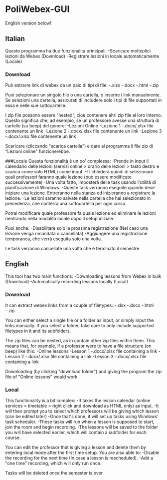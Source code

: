 # PoliWebex-GUI
English version below!

## Italian

Questo programma ha due funzionalità principali:
  -Scaricare molteplici lezioni da Webex (Download)
  -Registrare lezioni in locale automaticamente (Locale)
 
### Download
Può estrarre link di webex da un paio di tipi di file:
  -.xlsx
  -.docx
  -.html
  -.zip

Puoi selezionare un singolo file o una cartella, o inserire i link manualmente.
Se selezioni una cartella, assicurati di includere solo i tipi di file supportati in essa e nelle sue sottocartelle.

I zip file possono essere "nested", cioè contenere altri zip file al loro interno.
Questo significa che, ad esempio, se un professore avesse una struttura di cartelle (su beep) del genere:
 -Lezioni Online
    -Lezione 1
      -.docx/.xlsx file contenente un link
    -Lezione 2
      -.docx/.xlsx file contenente un link
    -Lezione 3
      -.docx/.xlsx file contenente un link

Scaricare (cliccando "scarica cartella") e dare al programma il file zip di "Lezioni online" funzionerebbe.

###Locale
Questa funzionalità è un po' complessa:
  -Prende in input il calendario delle lezioni (servizi online > orario delle lezioni > tasto destro e scarica come solo HTML) come input.
  -Ti chiederà quindi di selezionare quali professori faranno quale lezione (può essere modificato successivamente)
  -Una volta fatto, imposterà delle task usando l'utilità di pianificazione di Windows.
  -Queste task verranno eseguite quando deve iniziare una lezione. Entreranno nella stanza ed inizieranno a registrare la lezione.
  -Le lezioni saranno salvate nella cartella che hai selezionato in precedenza, che conterrà una sottocartella per ogni corso.
  
 Potrai modificare quale professore fa quale lezione ed eliminare le lezioni rientrando nella modalità locale dopo il setup iniziale.
 
 Puoi anche:
  -Disabilitare solo la prossima registrazione (Nel caso una lezione venga rimandata o cancellata)
  -Aggiungere una registrazione temporanea, che verrà eseguita solo una volta.
  
 Le task verranno cancellate una volta che è terminato il semestre.


## English

This tool has two main functions:
  -Downloading lessons from Webex in bulk   (Download)
  -Automatically recording lessons locally  (Local)

### Download
It can extract webex links from a couple of filetypes:
  -.xlsx
  -.docx
  -.html
  -.zip
  
 You can either select a single file or a folder as input, or simply input the links manually. 
 If you select a folder, take care to only include supported filetypes in it and its subfolders.
 
 The zip files can be nested, as in contain other zip files within them.
 This means that, for example, if a professor were to have a file structure (on beep) like this:
 -Online lessons
    -Lesson 1
      -.docx/.xlsx file containing a link
    -Lesson 2
      -.docx/.xlsx file containing a link
    -Lesson 3
      -.docx/.xlsx file containing a link

Downloading (by clicking "download folder") and giving the program the zip file of "Online lessons" would work.

### Local
This functionality is a bit complex:
  -It takes the lesson calendar (online services > timetable > right click and download as HTML only) as input.
  -It will then prompt you to select which professors will be giving which lesson (can be edited later)
  -Once that's done, it will set up tasks using Windows' task scheduler.
  -These tasks will run when a lesson is supposed to start, join the room and begin recording.
  -The lessons will be saved to the folder you will have selected earlier, which will contain a subfolder for each course.
 
 You can edit the professor that is giving a lesson and delete them by entering local mode after the first time setup.
 You are also able to:
  -Disable the recording for the next time (In case a lesson is rescheduled).
  -Add a "one time" recording, which will only run once.
 
 Tasks will be deleted once the semester is over.

